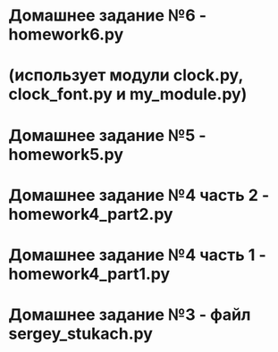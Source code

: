 # Домашнее задание №6 - homework6.py
#  (использует модули clock.py, clock_font.py и my_module.py)
# Домашнее задание №5 - homework5.py
# Домашнее задание №4 часть 2 - homework4_part2.py
# Домашнее задание №4 часть 1 - homework4_part1.py
# Домашнее задание №3 - файл sergey_stukach.py
